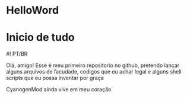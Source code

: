 # HelloWord
# Inicio de tudo
#! PT/BR


Olá, amigo! Esse é meu primeiro repositorio no github, pretendo lançar alguns arquivos de facudade, codigos que eu achar legal e alguns shell scripts que eu possa inventar por graça

CyanogenMod ainda vive em meu coração 
